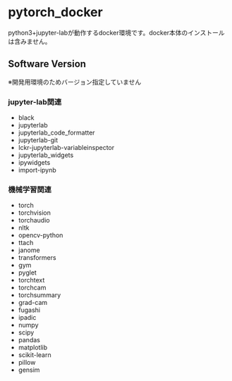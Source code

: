 # pytorch_docker
python3+jupyter-labが動作するdocker環境です。docker本体のインストールは含みません。

## Software Version
※開発用環境のためバージョン指定していません

### jupyter-lab関連
- black
- jupyterlab
- jupyterlab_code_formatter
- jupyterlab-git
- lckr-jupyterlab-variableinspector
- jupyterlab_widgets
- ipywidgets
- import-ipynb

### 機械学習関連    
- torch
- torchvision
- torchaudio
- nltk
- opencv-python
- ttach
- janome
- transformers
- gym
- pyglet
- torchtext
- torchcam
- torchsummary
- grad-cam
- fugashi
- ipadic
- numpy
- scipy
- pandas
- matplotlib
- scikit-learn
- pillow
- gensim
